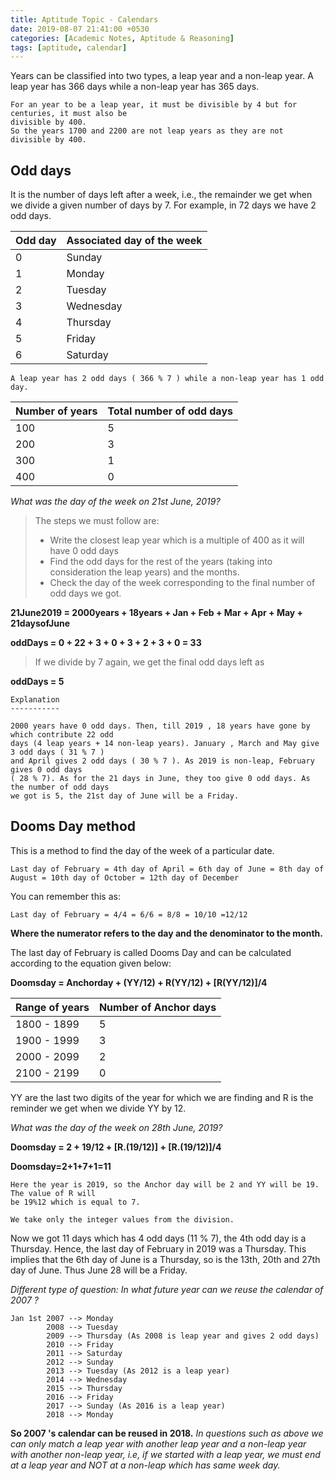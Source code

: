 ```yaml
---
title: Aptitude Topic - Calendars
date: 2019-08-07 21:41:00 +0530
categories: [Academic Notes, Aptitude & Reasoning]
tags: [aptitude, calendar]
---
```


Years can be classified into two types, a leap year and a non-leap year. A leap year has 366 days while a non-leap year has 365 days.

```
For an year to be a leap year, it must be divisible by 4 but for centuries, it must also be
divisible by 400. 
So the years 1700 and 2200 are not leap years as they are not divisible by 400.
```

## Odd days
It is the number of days left after a week, i.e., the remainder we get when we divide a given number of days by 7. For example, in 72 days we have 2 odd days.

| Odd day | Associated day of the week |
| --- | --- |
| 0 | Sunday |
| 1 | Monday |
| 2 | Tuesday |
| 3 | Wednesday |
| 4 | Thursday |
| 5 | Friday |
| 6 | Saturday | 

```
A leap year has 2 odd days ( 366 % 7 ) while a non-leap year has 1 odd day. 
```

| Number of years | Total number of odd days |
| --- | --- |
| 100 | 5 |
| 200 | 3 |
| 300 | 1 |
| 400 | 0 |

*What was the day of the week on 21st June, 2019?*

> The steps we must follow are:
>  - Write the closest leap year which is a multiple of 400 as it will have 0 odd days
>  - Find the odd days for the rest of the years (taking into consideration the leap years) and the months.
>  - Check the day of the week corresponding to the final number of odd days we got.

**21June2019 = 2000years + 18years + Jan + Feb + Mar + Apr + May + 21daysofJune**

**oddDays = 0 + 22 + 3 + 0 + 3 + 2 + 3 + 0 = 33**


> If we divide by 7 again, we get the final odd days left as

**oddDays = 5**

```
Explanation
-----------

2000 years have 0 odd days. Then, till 2019 , 18 years have gone by which contribute 22 odd
days (4 leap years + 14 non-leap years). January , March and May give 3 odd days ( 31 % 7 )
and April gives 2 odd days ( 30 % 7 ). As 2019 is non-leap, February gives 0 odd days
( 28 % 7). As for the 21 days in June, they too give 0 odd days. As the number of odd days
we got is 5, the 21st day of June will be a Friday.
```

## Dooms Day method
This is a method to find the day of the week of a particular date.

```
Last day of February = 4th day of April = 6th day of June = 8th day of August = 10th day of October = 12th day of December
```

You can remember this as:
```
Last day of February = 4/4 = 6/6 = 8/8 = 10/10 =12/12
```

**Where the numerator refers to the day and the denominator to the month.**


The last day of February is called Dooms Day and can be calculated according to the equation given below:

**Doomsday = Anchorday + (YY/12) + R(YY/12) + [R(YY/12)]/4**

| Range of years | Number of Anchor days |
| --- | --- |
| 1800 - 1899 | 5 |
| 1900 - 1999 | 3 |
| 2000 - 2099 | 2 |
| 2100 - 2199 | 0 |

YY are the last two digits of the year for which we are finding and R is the reminder we get when we divide YY by 12. 


*What was the day of the week on 28th June, 2019?*

**Doomsday = 2 + 19/12 + [R.(19/12)] + [R.(19/12)]/4**

**Doomsday=2+1+7+1=11**

```
Here the year is 2019, so the Anchor day will be 2 and YY will be 19. The value of R will
be 19%12 which is equal to 7.

We take only the integer values from the division.
```

Now we got 11 days which has 4 odd days (11 % 7), the 4th odd day is a Thursday. Hence, the last day of February in 2019 was a Thursday. This implies that the 6th day of June is a Thursday, so is the 13th, 20th and 27th day of June. Thus June 28 will be a Friday.

*Different type of question: In what future year can we reuse the calendar of 2007 ?*

```
Jan 1st 2007 --> Monday
        2008 --> Tuesday
        2009 --> Thursday (As 2008 is leap year and gives 2 odd days)
        2010 --> Friday
        2011 --> Saturday
        2012 --> Sunday
        2013 --> Tuesday (As 2012 is a leap year)
        2014 --> Wednesday
        2015 --> Thursday
        2016 --> Friday
        2017 --> Sunday (As 2016 is a leap year)
        2018 --> Monday
```

**So 2007 's calendar can be reused in 2018.**
*In questions such as above we can only match a leap year with another leap year and a non-leap year with another non-leap year, i.e, if we started with a leap year, we must end at a leap year and NOT at a non-leap which has same week day.*